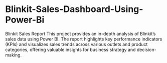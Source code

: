 # Blinkit-Sales-Dashboard-Using-Power-Bi
Blinkit Sales Report This project provides an in-depth analysis of Blinkit’s sales data using Power BI. The report highlights key performance indicators (KPIs) and visualizes sales trends across various outlets and product categories, offering valuable insights for business strategy and decision-making.
